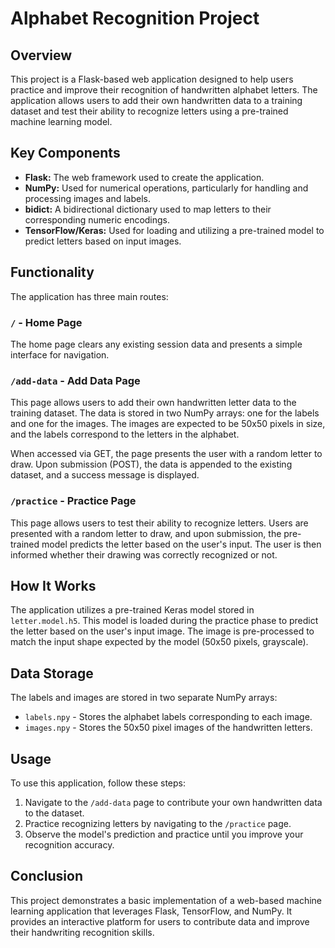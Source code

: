 Alphabet Recognition Project
============================

Overview
--------

This project is a Flask-based web application designed to help users practice and improve their recognition of handwritten alphabet letters. The application allows users to add their own handwritten data to a training dataset and test their ability to recognize letters using a pre-trained machine learning model.

Key Components
--------------

*   **Flask:** The web framework used to create the application.
*   **NumPy:** Used for numerical operations, particularly for handling and processing images and labels.
*   **bidict:** A bidirectional dictionary used to map letters to their corresponding numeric encodings.
*   **TensorFlow/Keras:** Used for loading and utilizing a pre-trained model to predict letters based on input images.

Functionality
-------------

The application has three main routes:

### `/` - Home Page

The home page clears any existing session data and presents a simple interface for navigation.

### `/add-data` - Add Data Page

This page allows users to add their own handwritten letter data to the training dataset. The data is stored in two NumPy arrays: one for the labels and one for the images. The images are expected to be 50x50 pixels in size, and the labels correspond to the letters in the alphabet.

When accessed via GET, the page presents the user with a random letter to draw. Upon submission (POST), the data is appended to the existing dataset, and a success message is displayed.

### `/practice` - Practice Page

This page allows users to test their ability to recognize letters. Users are presented with a random letter to draw, and upon submission, the pre-trained model predicts the letter based on the user's input. The user is then informed whether their drawing was correctly recognized or not.

How It Works
------------

The application utilizes a pre-trained Keras model stored in `letter.model.h5`. This model is loaded during the practice phase to predict the letter based on the user's input image. The image is pre-processed to match the input shape expected by the model (50x50 pixels, grayscale).

Data Storage
------------

The labels and images are stored in two separate NumPy arrays:

*   `labels.npy` - Stores the alphabet labels corresponding to each image.
*   `images.npy` - Stores the 50x50 pixel images of the handwritten letters.

Usage
-----

To use this application, follow these steps:

1.  Navigate to the `/add-data` page to contribute your own handwritten data to the dataset.
2.  Practice recognizing letters by navigating to the `/practice` page.
3.  Observe the model's prediction and practice until you improve your recognition accuracy.

Conclusion
----------

This project demonstrates a basic implementation of a web-based machine learning application that leverages Flask, TensorFlow, and NumPy. It provides an interactive platform for users to contribute data and improve their handwriting recognition skills.
